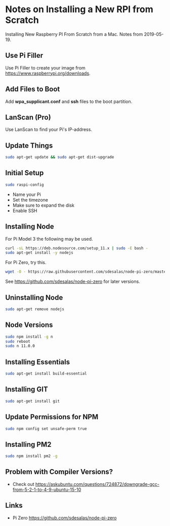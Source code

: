 # Notes on Installing a New RPI from Scratch

Installing New Raspberry PI From Scratch from a Mac. Notes from 2019-05-19.

## Use Pi Filler
Use Pi Filler to create your image from https://www.raspberrypi.org/downloads.

## Add Files to Boot
Add **wpa_supplicant.conf** and **ssh** files to the boot partition.

## LanScan (Pro)
Use LanScan to find your Pi's IP-address.

## Update Things
````bash
sudo apt-get update && sudo apt-get dist-upgrade
````

## Initial Setup
````bash
sudo raspi-config
````

- Name your Pi
- Set the timezone
- Make sure to expand the disk
- Enable SSH

## Installing Node

For Pi Model 3 the following may be used.

````bash
curl -sL https://deb.nodesource.com/setup_11.x | sudo -E bash -
sudo apt-get install -y nodejs
````

For Pi Zero, try this.

````bash
wget -O - https://raw.githubusercontent.com/sdesalas/node-pi-zero/master/install-node-v11.5.0.sh | sudo bash
````

See https://github.com/sdesalas/node-pi-zero for later versions.

## Uninstalling Node
````bash
sudo apt-get remove nodejs
````

## Node Versions
````bash
sudo npm install -g n
sudo reboot
sudo n 11.0.0
````

## Installing Essentials
````bash
sudo apt-get install build-essential
````

## Installing GIT
````bash
sudo apt-get install git
````

## Update Permissions for NPM
````bash
sudo npm config set unsafe-perm true
````

## Installing PM2
````bash
sudo npm install pm2 -g
````

## Problem with Compiler Versions?
- Check out https://askubuntu.com/questions/724872/downgrade-gcc-from-5-2-1-to-4-9-ubuntu-15-10

## Links
- Pi Zero https://github.com/sdesalas/node-pi-zero
